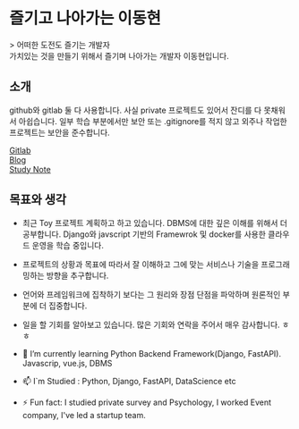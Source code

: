 <h1>즐기고 나아가는 이동현</h1>
> 어떠한 도전도 즐기는 개발자
<br>
가치있는 것을 만들기 위해서 즐기며 나아가는 개발자 이동현입니다.

<h2>소개</h2>
github와 gitlab 둘 다 사용합니다. 사실 private 프로젝트도 있어서 잔디를 다 못채워서 아쉽습니다.
일부 학습 부분에서만 보안 또는 .gitignore를 적지 않고 외주나 작업한 프로젝트는 보안을 준수합니다.


[Gitlab](https://gitlab.com/Dalsa)<br>
[Blog](https://hyeonproject.medium.com)<br>
[Study Note](https://www.notion.so/hyeonproject/Restart-Programmer-cd3bfb8570d643de982f8eca557519af)

<h2>목표와 생각</h2>

- 최근 Toy 프로젝트 계획하고 하고 있습니다. DBMS에 대한 깊은 이해를 위해서 더 공부합니다. Django와 javscript 기반의 Framewrok 및 docker를 사용한 클라우드 운영을 학습 중입니다.
- 프로젝트의 상황과 목표에 따라서 잘 이해하고 그에 맞는 서비스나 기술을 프로그래밍하는 방향을 추구합니다.
- 언어와 프레임워크에 집착하기 보다는 그 원리와 장점 단점을 파악하며 원론적인 부분에 더 집중합니다.
- 일을 할 기회를 알아보고 있습니다. 많은 기회와 연락을 주어서 매우 감사합니다. ㅎㅎ 

- 🌱 I’m currently learning Python Backend Framework(Django, FastAPI). Javascrip, vue.js, DBMS
- 📫 I`m Studied :  Python, Django, FastAPI, DataScience etc
- ⚡ Fun fact: I studied private survey and Psychology, I worked Event company, I've led a startup team.
 <!-- - Fun homepage : http://community.bigdatalab.kro.kr/community/ (server crash.. ㅠㅠ) -->
<!--
**Hyeonproject/Hyeonproject** is a ✨ _special_ ✨ repository because its `README.md` (this file) appears on your GitHub profile.

Here are some ideas to get you started:

- 🔭 I’m currently working on ...
- 🌱 I’m currently learning ...
- 👯 I’m looking to collaborate on ...
- 🤔 I’m looking for help with ...
- 💬 Ask me about ...
- 📫 How to reach me: ...
- 😄 Pronouns: ...
- ⚡ Fun fact: ...
-->
